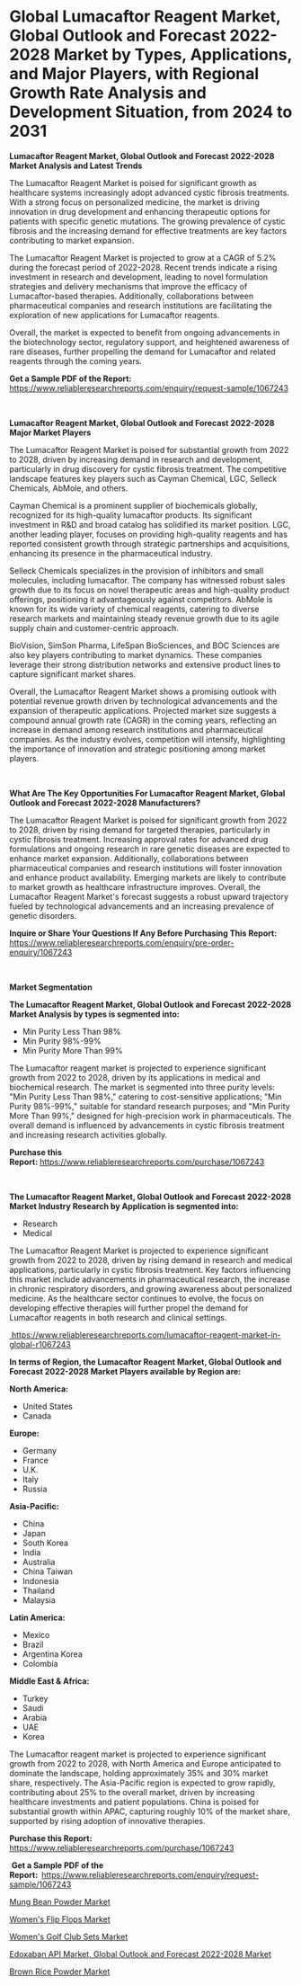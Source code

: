 <p><h1>Global Lumacaftor Reagent Market, Global Outlook and Forecast 2022-2028 Market by Types, Applications, and Major Players, with Regional Growth Rate Analysis and Development Situation, from 2024 to 2031</h1></p><p><strong>Lumacaftor Reagent Market, Global Outlook and Forecast 2022-2028 Market Analysis and Latest Trends</strong></p>
<p><p>The Lumacaftor Reagent Market is poised for significant growth as healthcare systems increasingly adopt advanced cystic fibrosis treatments. With a strong focus on personalized medicine, the market is driving innovation in drug development and enhancing therapeutic options for patients with specific genetic mutations. The growing prevalence of cystic fibrosis and the increasing demand for effective treatments are key factors contributing to market expansion.</p><p>The Lumacaftor Reagent Market is projected to grow at a CAGR of 5.2% during the forecast period of 2022-2028. Recent trends indicate a rising investment in research and development, leading to novel formulation strategies and delivery mechanisms that improve the efficacy of Lumacaftor-based therapies. Additionally, collaborations between pharmaceutical companies and research institutions are facilitating the exploration of new applications for Lumacaftor reagents. </p><p>Overall, the market is expected to benefit from ongoing advancements in the biotechnology sector, regulatory support, and heightened awareness of rare diseases, further propelling the demand for Lumacaftor and related reagents through the coming years.</p></p>
<p><strong>Get a Sample PDF of the Report:&nbsp;</strong> <a href="https://www.reliableresearchreports.com/enquiry/request-sample/1067243?utm_campaign=9&utm_medium=2&utm_source=Github&utm_content=ia&utm_term=04122024&utm_id=lumacaftor-reagent-market-global-outlook-and-forecast-2022-2028">https://www.reliableresearchreports.com/enquiry/request-sample/1067243</a></p>
<p>&nbsp;</p>
<p><strong>Lumacaftor Reagent Market, Global Outlook and Forecast 2022-2028 Major Market Players</strong></p>
<p><p>The Lumacaftor Reagent Market is poised for substantial growth from 2022 to 2028, driven by increasing demand in research and development, particularly in drug discovery for cystic fibrosis treatment. The competitive landscape features key players such as Cayman Chemical, LGC, Selleck Chemicals, AbMole, and others.</p><p>Cayman Chemical is a prominent supplier of biochemicals globally, recognized for its high-quality lumacaftor products. Its significant investment in R&D and broad catalog has solidified its market position. LGC, another leading player, focuses on providing high-quality reagents and has reported consistent growth through strategic partnerships and acquisitions, enhancing its presence in the pharmaceutical industry.</p><p>Selleck Chemicals specializes in the provision of inhibitors and small molecules, including lumacaftor. The company has witnessed robust sales growth due to its focus on novel therapeutic areas and high-quality product offerings, positioning it advantageously against competitors. AbMole is known for its wide variety of chemical reagents, catering to diverse research markets and maintaining steady revenue growth due to its agile supply chain and customer-centric approach.</p><p>BioVision, SimSon Pharma, LifeSpan BioSciences, and BOC Sciences are also key players contributing to market dynamics. These companies leverage their strong distribution networks and extensive product lines to capture significant market shares.</p><p>Overall, the Lumacaftor Reagent Market shows a promising outlook with potential revenue growth driven by technological advancements and the expansion of therapeutic applications. Projected market size suggests a compound annual growth rate (CAGR) in the coming years, reflecting an increase in demand among research institutions and pharmaceutical companies. As the industry evolves, competition will intensify, highlighting the importance of innovation and strategic positioning among market players.</p></p>
<p>&nbsp;</p>
<p><strong>What Are The Key Opportunities For Lumacaftor Reagent Market, Global Outlook and Forecast 2022-2028 Manufacturers?</strong></p>
<p><p>The Lumacaftor Reagent Market is poised for significant growth from 2022 to 2028, driven by rising demand for targeted therapies, particularly in cystic fibrosis treatment. Increasing approval rates for advanced drug formulations and ongoing research in rare genetic diseases are expected to enhance market expansion. Additionally, collaborations between pharmaceutical companies and research institutions will foster innovation and enhance product availability. Emerging markets are likely to contribute to market growth as healthcare infrastructure improves. Overall, the Lumacaftor Reagent Market's forecast suggests a robust upward trajectory fueled by technological advancements and an increasing prevalence of genetic disorders.</p></p>
<p><strong>Inquire or Share Your Questions If Any Before Purchasing This Report:</strong> <a href="https://www.reliableresearchreports.com/enquiry/pre-order-enquiry/1067243?utm_campaign=9&utm_medium=2&utm_source=Github&utm_content=ia&utm_term=04122024&utm_id=lumacaftor-reagent-market-global-outlook-and-forecast-2022-2028">https://www.reliableresearchreports.com/enquiry/pre-order-enquiry/1067243</a></p>
<p>&nbsp;</p>
<p><strong>Market Segmentation</strong></p>
<p><strong>The Lumacaftor Reagent Market, Global Outlook and Forecast 2022-2028 Market Analysis by types is segmented into:</strong></p>
<p><ul><li>Min Purity Less Than 98%</li><li>Min Purity 98%-99%</li><li>Min Purity More Than 99%</li></ul></p>
<p><p>The Lumacaftor reagent market is projected to experience significant growth from 2022 to 2028, driven by its applications in medical and biochemical research. The market is segmented into three purity levels: "Min Purity Less Than 98%," catering to cost-sensitive applications; "Min Purity 98%-99%," suitable for standard research purposes; and "Min Purity More Than 99%," designed for high-precision work in pharmaceuticals. The overall demand is influenced by advancements in cystic fibrosis treatment and increasing research activities globally.</p></p>
<p><strong>Purchase this Report:&nbsp;</strong><a href="https://www.reliableresearchreports.com/purchase/1067243?utm_campaign=9&utm_medium=2&utm_source=Github&utm_content=ia&utm_term=04122024&utm_id=lumacaftor-reagent-market-global-outlook-and-forecast-2022-2028">https://www.reliableresearchreports.com/purchase/1067243</a></p>
<p>&nbsp;</p>
<p><strong>The Lumacaftor Reagent Market, Global Outlook and Forecast 2022-2028 Market Industry Research by Application is segmented into:</strong></p>
<p><ul><li>Research</li><li>Medical</li></ul></p>
<p><p>The Lumacaftor Reagent Market is projected to experience significant growth from 2022 to 2028, driven by rising demand in research and medical applications, particularly in cystic fibrosis treatment. Key factors influencing this market include advancements in pharmaceutical research, the increase in chronic respiratory disorders, and growing awareness about personalized medicine. As the healthcare sector continues to evolve, the focus on developing effective therapies will further propel the demand for Lumacaftor reagents in both research and clinical settings.</p></p>
<p><a href="https://www.reliableresearchreports.com/lumacaftor-reagent-market-in-global-r1067243?utm_campaign=9&utm_medium=2&utm_source=Github&utm_content=ia&utm_term=04122024&utm_id=lumacaftor-reagent-market-global-outlook-and-forecast-2022-2028">&nbsp;https://www.reliableresearchreports.com/lumacaftor-reagent-market-in-global-r1067243</a></p>
<p><strong>In terms of Region, the Lumacaftor Reagent Market, Global Outlook and Forecast 2022-2028 Market Players available by Region are:</strong></p>
<p>
    <p> <strong> North America: </strong>
        <ul>
            <li>United States</li>
            <li>Canada</li>
        </ul>
        </p> 
    <p> <strong> Europe: </strong>
        <ul>
            <li>Germany</li>
            <li>France</li>
            <li>U.K.</li>
            <li>Italy</li>
            <li>Russia</li>
        </ul>
        </p> 
    <p> <strong> Asia-Pacific: </strong>
        <ul>
            <li>China</li>
            <li>Japan</li>
            <li>South Korea</li>
            <li>India</li>
            <li>Australia</li>
            <li>China Taiwan</li>
            <li>Indonesia</li>
            <li>Thailand</li>
            <li>Malaysia</li>
        </ul>
        </p> 
    <p> <strong> Latin America: </strong>
        <ul>
            <li>Mexico</li>
            <li>Brazil</li>
            <li>Argentina Korea</li>
            <li>Colombia</li>
        </ul>
        </p> 
    <p> <strong> Middle East & Africa: </strong>
        <ul>
            <li>Turkey</li>
            <li>Saudi</li>
            <li>Arabia</li>
            <li>UAE</li>
            <li>Korea</li>
        </ul>
    </p>
    </p>
<p><p>The Lumacaftor reagent market is projected to experience significant growth from 2022 to 2028, with North America and Europe anticipated to dominate the landscape, holding approximately 35% and 30% market share, respectively. The Asia-Pacific region is expected to grow rapidly, contributing about 25% to the overall market, driven by increasing healthcare investments and patient populations. China is poised for substantial growth within APAC, capturing roughly 10% of the market share, supported by rising adoption of innovative therapies.</p></p>
<p><strong>Purchase this Report: </strong><a href="https://www.reliableresearchreports.com/purchase/1067243?utm_campaign=9&utm_medium=2&utm_source=Github&utm_content=ia&utm_term=04122024&utm_id=lumacaftor-reagent-market-global-outlook-and-forecast-2022-2028">https://www.reliableresearchreports.com/purchase/1067243</a></p>
<p>&nbsp;<strong>Get a Sample PDF of the Report:&nbsp;&nbsp;</strong><a href="https://www.reliableresearchreports.com/enquiry/request-sample/1067243?utm_campaign=9&utm_medium=2&utm_source=Github&utm_content=ia&utm_term=04122024&utm_id=lumacaftor-reagent-market-global-outlook-and-forecast-2022-2028">https://www.reliableresearchreports.com/enquiry/request-sample/1067243</a></p>
<p><strong></strong></p>
<p><p><a href="https://www.linkedin.com/pulse/booming-mung-bean-powder-market-sector-analysis-growth-projections-ph0kc?utm_campaign=9&utm_medium=2&utm_source=Github&utm_content=ia&utm_term=04122024&utm_id=lumacaftor-reagent-market-global-outlook-and-forecast-2022-2028">Mung Bean Powder Market</a></p><p><a href="https://issuu.com/reportprime-2/docs/womens-flip-flops-market-size-2030._29eb447cb84bac?utm_campaign=9&utm_medium=2&utm_source=Github&utm_content=ia&utm_term=04122024&utm_id=lumacaftor-reagent-market-global-outlook-and-forecast-2022-2028">Women's Flip Flops Market</a></p><p><a href="https://issuu.com/reportprime-2/docs/womens-golf-club-sets-market-size-2_e2c6fa37d0c7ac?utm_campaign=9&utm_medium=2&utm_source=Github&utm_content=ia&utm_term=04122024&utm_id=lumacaftor-reagent-market-global-outlook-and-forecast-2022-2028">Women's Golf Club Sets Market</a></p><p><a href="https://github.com/marloy8/Market-Research-Report-List-6/blob/main/edoxaban-api-market-global-outlook-and-forecast-2022-2028-market.md?utm_campaign=9&utm_medium=2&utm_source=Github&utm_content=ia&utm_term=04122024&utm_id=lumacaftor-reagent-market-global-outlook-and-forecast-2022-2028">Edoxaban API Market, Global Outlook and Forecast 2022-2028 Market</a></p><p><a href="https://www.linkedin.com/pulse/brown-rice-powder-industry-sector-new-technologies-market-deh2c?utm_campaign=9&utm_medium=2&utm_source=Github&utm_content=ia&utm_term=04122024&utm_id=lumacaftor-reagent-market-global-outlook-and-forecast-2022-2028">Brown Rice Powder Market</a></p></p>
